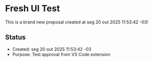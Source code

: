 # Fresh UI Test

This is a brand new proposal created at seg 20 out 2025 11:53:42 -03!

## Status
- Created: seg 20 out 2025 11:53:42 -03
- Purpose: Test approval from VS Code extension

